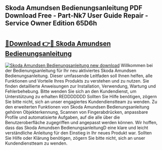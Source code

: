 ## Skoda Amundsen Bedienungsanleitung PDF Download Free - Part-Nk7 User Guide Repair - Service Owner Edition 65D6h

# <h2><a href="http://df4mdt.blite.top/?on=Skoda+Amundsen+Bedienungsanleitung">🔗Download 👉🔴 Skoda Amundsen Bedienungsanleitung</a></h2>

[![Skoda Amundsen Bedienungsanleitung new download](https://i.imgur.com/lujVjoI.png)](http://df4mdt.blite.top/?on=Skoda+Amundsen+Bedienungsanleitung)
Willkommen bei der Bedienungsanleitung für Ihr neu aktiviertes Skoda Amundsen Bedienungsanleitung. Dieser umfassende Leitfaden soll Ihnen helfen, alle Funktionen und Vorteile Ihres Produkts zu verstehen und zu nutzen. Sie finden detaillierte Anweisungen zur Installation, Verwendung, Wartung und Fehlerbehebung. Bitte wenden Sie sich an den Kundendienst, um Unterstützung zu erhalten REDDDDDDD Sollten Sie Hilfe benötigen, zögern Sie bitte nicht, sich an unser engagiertes Kundendienstteam zu wenden. Zu den erweiterten Funktionen von Skoda Amundsen Bedienungsanleitung gehören Objekterkennung, Scannen von Fingerabdrücken, anpassbare Profile und automatisierte Aufgaben, auf die alle über die Benutzeroberfläche zugegriffen und angepasst werden können. Wir hoffen, dass das Skoda Amundsen BedienungsanleitungD eine klare und leicht verständliche Anleitung für den Einstieg in Ihr neues Produkt war. Sollten Sie Hilfe oder Klärung benötigen, zögern Sie bitte nicht, sich an unser Kundendienstteam zu wenden.
